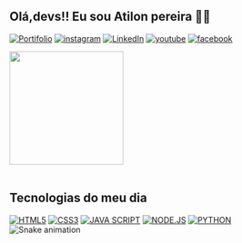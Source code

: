 ## Olá,devs!! Eu sou Atilon pereira 👩‍💻<br>
  [![Portifolio](https://img.shields.io/badge/website-000000?style=for-the-badge&logo=About.me&logoColor=white)](https://l.instagram.com/?u=https%3A%2F%2Fpereirasantan.github.io%2FMY-contact%2Fcontact%2Fhtml%2Fcontact.html%3Ffbclid%3DPAZXh0bgNhZW0CMTEAAaZOcG0OI-Lda_ZTn0jc3y1pZeIL5Vr4qSxqxhXdK3s74ySGHnS9RJBgiZk_aem_AReAonOxylTLk2T18d0oWw32-hrWlaObk8biWCpjsiMDplaVdHDd8P_SHI_4ENatyeKcgOVeRtJiuP5YIcjqeNkk&e=AT3cFQJ4ybpX2eEcbJxUi4b4VxLjGmEyGbR5KXT61XYINIyxwnFtG_EeD8dqCKm2RymPb6BT7qeGsloCHEa6oBK-IGOE7AXtayQ4dtIIrIrZQmJ118lVL-4)
  [![instagram](https://img.shields.io/badge/Instagram-E4405F?style=for-the-badge&logo=instagram&logoColor=white)](https://www.instagram.com/atilon.dev/)
  [![LinkedIn](https://img.shields.io/badge/LinkedIn-0077B5?style=for-the-badge&logo=linkedin&logoColor=white)]()
  [![youtube](https://img.shields.io/badge/YouTube-FF0000?style=for-the-badge&logo=youtube&logoColor=white)](https://m.youtube.com/channel/UCHVhFmY4eAR-mk-mhn-hFLg)
  [![facebook](https://img.shields.io/badge/Facebook-1877F2?style=for-the-badge&logo=facebook&logoColor=white)](https://m.facebook.com/profile.php?id=100041530481027&name=xhp_nt__fb__action__open_user)
<div>
  <img  height="200em" src="https://github-readme-stats.vercel.app/api?username=pereirasantan&show_icons=true&theme=chartreuse-dark&include_all_commits=true&count_private=true"/>
</div>
<br>
<h2>Tecnologias do meu dia</h2>

[![HTML5](https://img.shields.io/badge/HTML5-E34F26?style=for-the-badge&logo=html5&logoColor=white)]()
[![CSS3](https://img.shields.io/badge/CSS3-1572B6?style=for-the-badge&logo=css3&logoColor=white)]()
[![JAVA SCRIPT](https://img.shields.io/badge/JavaScript-323330?style=for-the-badge&logo=javascript&logoColor=F7DF1E)]()
[![NODE.JS](https://img.shields.io/badge/Node.js-43853D?style=for-the-badge&logo=node.js&logoColor=white)]()
[![PYTHON](https://img.shields.io/badge/Python-14354C?style=for-the-badge&logo=python&logoColor=white)]()
![Snake animation](https://github.com/LuigiGF/LuigiGF/blob/output/github-contribution-grid-snake.svg)
